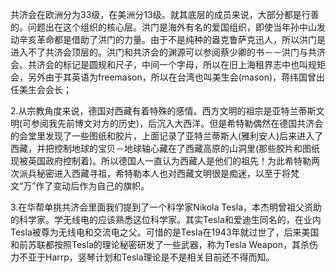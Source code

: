 
共济会在欧洲分为33级，在美洲分13级。就其底层的成员来说，大部分都是行善的。问题出在这个组织的核心层。洪门是海外有名的爱国组织，即使当年孙中山发动辛亥革命都是借助了洪门的力量。由于不是纯种的盎克鲁萨克迅人，所以洪门是进入不了共济会顶层的。洪门和共济会的渊源可以参阅蔡少卿的书－－洪门与共济会。共济会的标记是圆规和尺子，中间一个字母，所以在旧上海租界志中也叫规矩会，另外由于其英语为freemason，所以在台湾也叫美生会(mason)，蒋纬国曾出任美生会会长；

2.从宗教角度来说，德国对西藏有着特殊的感情。西方文明的祖宗是亚特兰蒂斯文明(可参阅我先前博文对方的历史)，后沉入大西洋。但是希特勒偶然在德国共济会的会堂里发现了一些图纸和胶片，上面记录了亚特兰蒂斯人(雅利安人)后来进入了西藏，并把控制地球的宝贝－地球轴心藏在了西藏高原的山洞里(那些胶片和图纸现被英国政府控制着)。所以德国人一直认为西藏人是他们的祖先！为此希特勒两次派兵秘密进入西藏寻祖，希特勒本人也对西藏文明很是痴迷，以至于将梵文“万”作了变动后作为自己的旗帜。

3.在华帮单挑共济会里面我们提到了一个科学家Nikola Tesla，本杰明曾祖父资助的科学家。学无线电的应该熟悉这位科学家。其实Tesla和爱迪生同名的，在业内Tesla被尊为无线电和交流电之父。可惜的是Tesla在1943年就过世了，后来美国和前苏联都按照Tesla的理论秘密研发了一些武器，称为Tesla Weapon，其杀伤力不亚于Harrp，竖琴计划和Tesla理论是不是相关目前还不得而知。